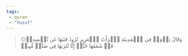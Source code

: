 ```yaml
---
tags: 
 - quran 
 - "Yusuf"
---
```


> ۞وَقَالَ نِسۡوَةٞ فِي ٱلۡمَدِينَةِ ٱمۡرَأَتُ ٱلۡعَزِيزِ تُرَٰوِدُ فَتَىٰهَا عَن نَّفۡسِهِۦۖ قَدۡ شَغَفَهَا حُبًّاۖ إِنَّا لَنَرَىٰهَا فِي ضَلَٰلٖ مُّبِينٖ
